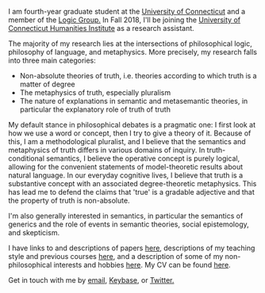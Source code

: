 I am fourth-year graduate student at the [University of Connecticut](https://philosophy.uconn.edu) and a member of the [Logic Group.](https://logic.uconn.edu) In Fall 2018, I'll be joining the [University of Connecticut Humanities Institute](https://humanities.uconn.edu/) as a research assistant.


The majority of my research lies at the intersections of philosophical logic, philosophy of language, and metaphysics. More precisely, my research falls into three main categories:

- Non-absolute theories of truth, i.e. theories according to which truth is a matter of degree
- The metaphysics of truth, especially pluralism
- The nature of explanations in semantic and metasemantic theories, in particular the explanatory role of truth of truth

My default stance in philosophical debates is a pragmatic one: I first look at how we use a word or concept, then I try to give a theory of it. Because of this, I am a methodological pluralist, and I believe that the semantics and metaphysics of truth differs in various domains of inquiry. In truth-conditional semantics, I believe the operative concept is purely logical, allowing for the convenient statements of model-theoretic results about natural language. In our everyday cognitive lives, I believe that truth is a substantive concept with an associated degree-theoretic metaphysics. This has lead me to defend the claims that 'true' is a gradable adjective and that the property of truth is non-absolute.

I'm also generally interested in semantics, in particular the semantics of generics and the role of events in semantic theories, social epistemology, and skepticism. 

I have links to and descriptions of papers [here](papers), descriptions of my teaching style and previous courses [here](teach), and a description of some of my non-philosophical interests and hobbies [here](hobbies). My CV can be found [here](cv.pdf).

Get in touch with me by [email](mailto:jaredhenderson@tuta.io), [Keybase](https://keybase.io/jhen), or [Twitter.](https://twitter.com/jzhjzhjzhjzhjzh)
